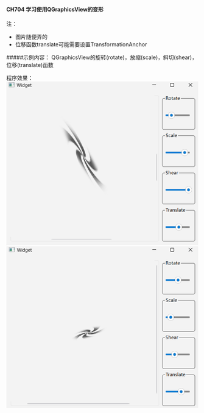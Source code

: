 #### CH704 学习使用QGraphicsView的变形

注：
* 图片随便弄的
* 位移函数translate可能需要设置TransformationAnchor

#####示例内容：
QGraphicsView的旋转(rotate)，放缩(scale)，斜切(shear)，位移(translate)函数

程序效果：
![](./demo1.png)
![](./demo2.png)